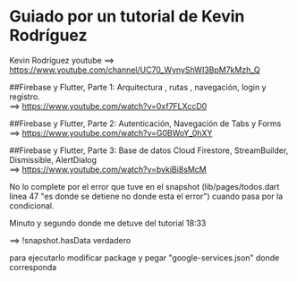 # Guiado por un tutorial de Kevin Rodríguez

Kevin Rodríguez youtube ==> https://www.youtube.com/channel/UC70_WynyShWI3BpM7kMzh_Q

##Firebase y Flutter, Parte 1:
Arquitectura , rutas , navegación, login y registro.   
==> https://www.youtube.com/watch?v=0xf7FLXccD0

##Firebase y Flutter, Parte 2:
Autenticación, Navegación de Tabs y Forms              
==> https://www.youtube.com/watch?v=G0BWoY_0hXY

##Firebase y Flutter, Parte 3:
Base de datos Cloud Firestore, StreamBuilder, Dismissible, AlertDialog                                                            
==> https://www.youtube.com/watch?v=bvkiBi8sMcM

No lo complete por el error que tuve en el snapshot (lib/pages/todos.dart linea 47 "es donde se detiene no donde esta el error") cuando pasa por la condicional.

Minuto y segundo donde me detuve del tutorial 18:33

==> !snapshot.hasData  verdadero 

para ejecutarlo modificar package y pegar "google-services.json" donde corresponda
